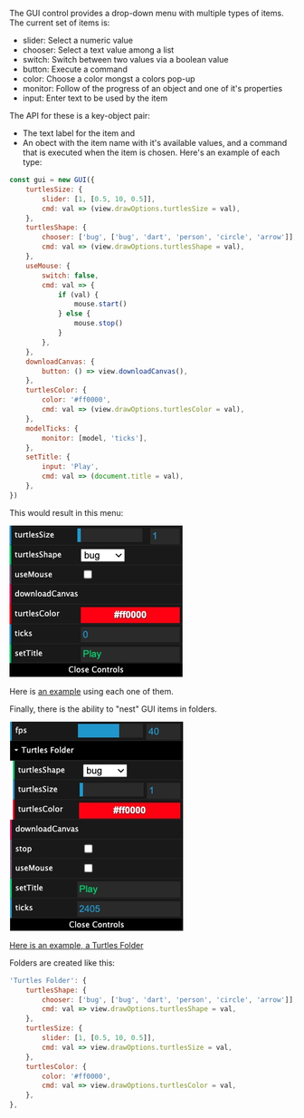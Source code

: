 The GUI control provides a drop-down menu with multiple types of items.
The current set of items is:

-   slider: Select a numeric value
-   chooser: Select a text value among a list
-   switch: Switch between two values via a boolean value
-   button: Execute a command
-   color: Choose a color mongst a colors pop-up
-   monitor: Follow of the progress of an object and one of it's properties
-   input: Enter text to be used by the item

The API for these is a key-object pair:

-   The text label for the item and
-   An obect with the item name with it's available values, and a command
    that is executed when the item is chosen. Here's an example of each type:

```javascript
const gui = new GUI({
    turtlesSize: {
        slider: [1, [0.5, 10, 0.5]],
        cmd: val => (view.drawOptions.turtlesSize = val),
    },
    turtlesShape: {
        chooser: ['bug', ['bug', 'dart', 'person', 'circle', 'arrow']],
        cmd: val => (view.drawOptions.turtlesShape = val),
    },
    useMouse: {
        switch: false,
        cmd: val => {
            if (val) {
                mouse.start()
            } else {
                mouse.stop()
            }
        },
    },
    downloadCanvas: {
        button: () => view.downloadCanvas(),
    },
    turtlesColor: {
        color: '#ff0000',
        cmd: val => (view.drawOptions.turtlesColor = val),
    },
    modelTicks: {
        monitor: [model, 'ticks'],
    },
    setTitle: {
        input: 'Play',
        cmd: val => (document.title = val),
    },
})
```

This would result in this menu:

![Image](/config/cleantheme/static/GuiDropdown.jpg)

Here is [an example](https://code.agentscript.org/mvc/hello.html) using each one of them.

Finally, there is the ability to "nest" GUI items in folders.

![Image](/config/cleantheme/static/GuiFolder.jpg)

[Here is an example, a Turtles Folder](https://code.agentscript.org/mvc/gui.html)

Folders are created like this:

```javascript
'Turtles Folder': {
    turtlesShape: {
        chooser: ['bug', ['bug', 'dart', 'person', 'circle', 'arrow']],
        cmd: val => view.drawOptions.turtlesShape = val,
    },
    turtlesSize: {
        slider: [1, [0.5, 10, 0.5]],
        cmd: val => view.drawOptions.turtlesSize = val,
    },
    turtlesColor: {
        color: '#ff0000',
        cmd: val => view.drawOptions.turtlesColor = val,
    },
},
```
